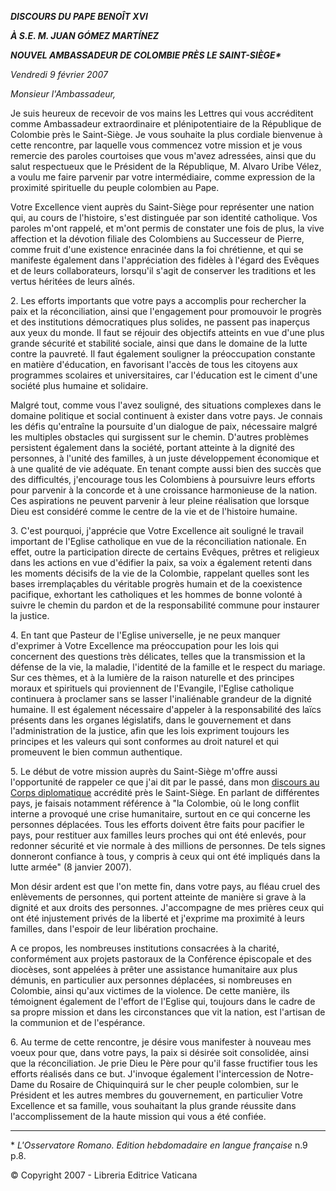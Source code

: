 ***DISCOURS DU PAPE BENOÎT XVI***

***À S.E. M. JUAN GÓMEZ MARTÍNEZ***

***NOUVEL AMBASSADEUR DE COLOMBIE PRÈS LE SAINT-SIÈGE\****

*Vendredi 9 février 2007*

*Monsieur l'Ambassadeur,*

Je suis heureux de recevoir de vos mains les Lettres qui vous accréditent comme Ambassadeur extraordinaire et plénipotentiaire de la République de Colombie près le Saint-Siège. Je vous souhaite la plus cordiale bienvenue à cette rencontre, par laquelle vous commencez votre mission et je vous remercie des paroles courtoises que vous m'avez adressées, ainsi que du salut respectueux que le Président de la République, M. Alvaro Uribe Vélez, a voulu me faire parvenir par votre intermédiaire, comme expression de la proximité spirituelle du peuple colombien au Pape.

Votre Excellence vient auprès du Saint-Siège pour représenter une nation qui, au cours de l'histoire, s'est distinguée par son identité catholique. Vos paroles m'ont rappelé, et m'ont permis de constater une fois de plus, la vive affection et la dévotion filiale des Colombiens au Successeur de Pierre, comme fruit d'une existence enracinée dans la foi chrétienne, et qui se manifeste également dans l'appréciation des fidèles à l'égard des Evêques et de leurs collaborateurs, lorsqu'il s'agit de conserver les traditions et les vertus héritées de leurs aînés.

2\. Les efforts importants que votre pays a accomplis pour rechercher la paix et la réconciliation, ainsi que l'engagement pour promouvoir le progrès et des institutions démocratiques plus solides, ne passent pas inaperçus aux yeux du monde. Il faut se réjouir des objectifs atteints en vue d'une plus grande sécurité et stabilité sociale, ainsi que dans le domaine de la lutte contre la pauvreté. Il faut également souligner la préoccupation constante en matière d'éducation, en favorisant l'accès de tous les citoyens aux programmes scolaires et universitaires, car l'éducation est le ciment d'une société plus humaine et solidaire.

Malgré tout, comme vous l'avez souligné, des situations complexes dans le domaine politique et social continuent à exister dans votre pays. Je connais les défis qu'entraîne la poursuite d'un dialogue de paix, nécessaire malgré les multiples obstacles qui surgissent sur le chemin. D'autres problèmes persistent également dans la société, portant atteinte à la dignité des personnes, à l'unité des familles, à un juste développement économique et à une qualité de vie adéquate. En tenant compte aussi bien des succès que des difficultés, j'encourage tous les Colombiens à poursuivre leurs efforts pour parvenir à la concorde et à une croissance harmonieuse de la nation. Ces aspirations ne peuvent parvenir à leur pleine réalisation que lorsque Dieu est considéré comme le centre de la vie et de l'histoire humaine.

3\. C'est pourquoi, j'apprécie que Votre Excellence ait souligné le travail important de l'Eglise catholique en vue de la réconciliation nationale. En effet, outre la participation directe de certains Evêques, prêtres et religieux dans les actions en vue d'édifier la paix, sa voix a également retenti dans les moments décisifs de la vie de la Colombie, rappelant quelles sont les bases irremplaçables du véritable progrès humain et de la coexistence pacifique, exhortant les catholiques et les hommes de bonne volonté à suivre le chemin du pardon et de la responsabilité commune pour instaurer la justice.

4\. En tant que Pasteur de l'Eglise universelle, je ne peux manquer d'exprimer à Votre Excellence ma préoccupation pour les lois qui concernent des questions très délicates, telles que la transmission et la défense de la vie, la maladie, l'identité de la famille et le respect du mariage. Sur ces thèmes, et à la lumière de la raison naturelle et des principes moraux et spirituels qui proviennent de l'Evangile, l'Eglise catholique continuera à proclamer sans se lasser l'inaliénable grandeur de la dignité humaine. Il est également nécessaire d'appeler à la responsabilité des laïcs présents dans les organes législatifs, dans le gouvernement et dans l'administration de la justice, afin que les lois expriment toujours les principes et les valeurs qui sont conformes au droit naturel et qui promeuvent le bien commun authentique.

5\. Le début de votre mission auprès du Saint-Siège m'offre aussi l'opportunité de rappeler ce que j'ai dit par le passé, dans mon [discours au Corps diplomatique](/content/benedict-xvi/fr/speeches/2007/january/documents/hf_ben-xvi_spe_20070108_diplomatic-corps.html) accrédité près le Saint-Siège. En parlant de différentes pays, je faisais notamment référence à "la Colombie, où le long conflit interne a provoqué une crise humanitaire, surtout en ce qui concerne les personnes déplacées. Tous les efforts doivent être faits pour pacifier le pays, pour restituer aux familles leurs proches qui ont été enlevés, pour redonner sécurité et vie normale à des millions de personnes. De tels signes donneront confiance à tous, y compris à ceux qui ont été impliqués dans la lutte armée" (8 janvier 2007).

Mon désir ardent est que l'on mette fin, dans votre pays, au fléau cruel des enlèvements de personnes, qui portent atteinte de manière si grave à la dignité et aux droits des personnes. J'accompagne de mes prières ceux qui ont été injustement privés de la liberté et j'exprime ma proximité à leurs familles, dans l'espoir de leur libération prochaine.

A ce propos, les nombreuses institutions consacrées à la charité, conformément aux projets pastoraux de la Conférence épiscopale et des diocèses, sont appelées à prêter une assistance humanitaire aux plus démunis, en particulier aux personnes déplacées, si nombreuses en Colombie, ainsi qu'aux victimes de la violence. De cette manière, ils témoignent également de l'effort de l'Eglise qui, toujours dans le cadre de sa propre mission et dans les circonstances que vit la nation, est l'artisan de la communion et de l'espérance.

6. Au terme de cette rencontre, je désire vous manifester à nouveau mes voeux pour que, dans votre pays, la paix si désirée soit consolidée, ainsi que la réconciliation. Je prie Dieu le Père pour qu'il fasse fructifier tous les efforts réalisés dans ce but. J'invoque également l'intercession de Notre-Dame du Rosaire de Chiquinquirá sur le cher peuple colombien, sur le Président et les autres membres du gouvernement, en particulier Votre Excellence et sa famille, vous souhaitant la plus grande réussite dans l'accomplissement de la haute mission qui vous a été confiée.

* * *

\* *L'Osservatore Romano. Edition hebdomadaire en langue française* n.9 p.8.

© Copyright 2007 - Libreria Editrice Vaticana